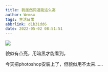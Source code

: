 ```yaml
---
title: 我居然网速能这么高
author: Wemsx
tags: 生活日常
abbrlink: d1b31dd6
date: 2022-05-02 08:51:51
---
```


![](https://cdn.jsdelivr.net/gh/wemsx/imgcdn1/img/jp2022-05-01-17.46.40.png)

貌似有点亮，用暗黑才能看到。

今天把photoshop安装上了，但貌似用不太来......
